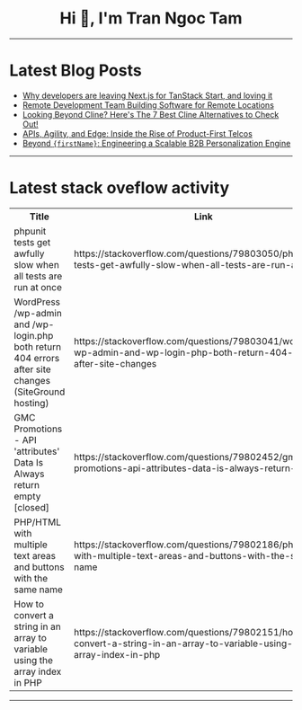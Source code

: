 <h1 align="center">Hi 👋, I'm Tran Ngoc Tam</h1>

---

# Latest Blog Posts 
<!-- BLOG-POST-LIST:START -->
- [Why developers are leaving Next.js for TanStack Start, and loving it](https://dev.to/tessamero/why-developers-are-leaving-nextjs-for-tanstack-start-and-loving-it-459a)
- [Remote Development Team Building Software for Remote Locations](https://dev.to/richardsandown/remote-development-team-building-software-for-remote-locations-3d45)
- [Looking Beyond Cline? Here&#39;s The 7 Best Cline Alternatives to Check Out!](https://dev.to/matt_tanner_f9c36595644ad/looking-beyond-cline-heres-the-7-best-cline-alternatives-to-check-out-43a1)
- [APIs, Agility, and Edge: Inside the Rise of Product-First Telcos](https://dev.to/rishabhsharma123/apis-agility-and-edge-inside-the-rise-of-product-first-telcos-40a)
- [Beyond `{firstName}`: Engineering a Scalable B2B Personalization Engine](https://dev.to/michaelaiglobal/beyond-firstname-engineering-a-scalable-b2b-personalization-engine-3h1d)
<!-- BLOG-POST-LIST:END -->

---

# Latest stack oveflow activity
<table>
  <tr><th>Title</th><th>Link</th></tr>
  <!-- STACKOVERFLOW:START --><tr><td>phpunit tests get awfully slow when all tests are run at once</td><td>https://stackoverflow.com/questions/79803050/phpunit-tests-get-awfully-slow-when-all-tests-are-run-at-once</td></tr><tr><td>WordPress /wp-admin and /wp-login.php both return 404 errors after site changes &lpar;SiteGround hosting&rpar;</td><td>https://stackoverflow.com/questions/79803041/wordpress-wp-admin-and-wp-login-php-both-return-404-errors-after-site-changes</td></tr><tr><td>GMC Promotions - API &#39;attributes&#39; Data Is Always return empty [closed]</td><td>https://stackoverflow.com/questions/79802452/gmc-promotions-api-attributes-data-is-always-return-empty</td></tr><tr><td>PHP/HTML with multiple text areas and buttons with the same name</td><td>https://stackoverflow.com/questions/79802186/php-html-with-multiple-text-areas-and-buttons-with-the-same-name</td></tr><tr><td>How to convert a string in an array to variable using the array index in PHP</td><td>https://stackoverflow.com/questions/79802151/how-to-convert-a-string-in-an-array-to-variable-using-the-array-index-in-php</td></tr><!-- STACKOVERFLOW:END -->
</table>

---


